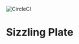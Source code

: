 
![CircleCI](https://circleci.com/gh/michael-lowe-nz/sizzlingPlate.svg?style=shield&circle-token=:circle-token)

# Sizzling Plate
